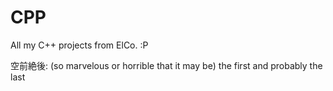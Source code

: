 # CPP

All my C++ projects from ElCo. :P

空前絶後: (so marvelous or horrible that it may be) the first and probably the last
